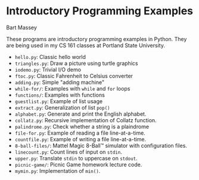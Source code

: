 # Introductory Programming Examples
Bart Massey

These programs are introductory programming examples in
Python. They are being used in my CS 161 classes at Portland
State University.

* `hello.py`: Classic hello world
* `triangles.py`: Draw a picture using turtle graphics
* `iodemo.py`: Trivial I/O demo
* `ftoc.py`: Classic Fahrenheit to Celsius converter
* `adding.py`: Simple "adding machine"
* `while-for/`: Examples with `while` and `for` loops
* `functions/`: Examples with functions
* `guestlist.py`: Example of list usage
* `extract.py`: Generalization of list `pop()`
* `alphabet.py`: Generate and print the English alphabet.
* `collatz.py`: Recursive implementation of Collatz function.
* `palindrome.py`: Check whether a string is a plaindrome
* `file-for.py`: Example of reading a file line-at-a-time.
* `countfile.py`: Example of writing a file line-at-a-time.
* `8-ball-files/`: Mattel Magic 8-Ball™ simulator with configuration files.
* `linecount.py`: Count lines of input on `stdin`.
* `upper.py`: Translate `stdin` to uppercase on `stdout`.
* `picnic-game/`: Picnic Game homework lecture code.
* `mymin.py`: Implementation of `min()`.
